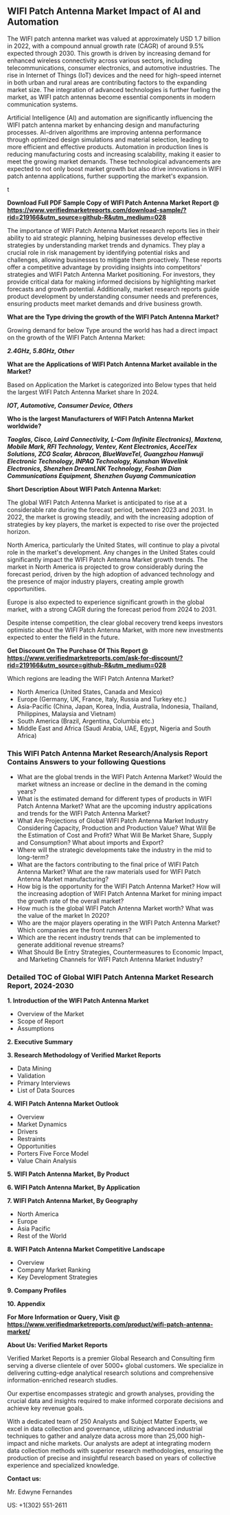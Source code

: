 <h2>WIFI Patch Antenna Market Impact of AI and Automation</h2><p>The WIFI patch antenna market was valued at approximately USD 1.7 billion in 2022, with a compound annual growth rate (CAGR) of around 9.5% expected through 2030. This growth is driven by increasing demand for enhanced wireless connectivity across various sectors, including telecommunications, consumer electronics, and automotive industries. The rise in Internet of Things (IoT) devices and the need for high-speed internet in both urban and rural areas are contributing factors to the expanding market size. The integration of advanced technologies is further fueling the market, as WIFI patch antennas become essential components in modern communication systems.</p><p>Artificial Intelligence (AI) and automation are significantly influencing the WIFI patch antenna market by enhancing design and manufacturing processes. AI-driven algorithms are improving antenna performance through optimized design simulations and material selection, leading to more efficient and effective products. Automation in production lines is reducing manufacturing costs and increasing scalability, making it easier to meet the growing market demands. These technological advancements are expected to not only boost market growth but also drive innovations in WIFI patch antenna applications, further supporting the market's expansion.</p>t</p><p id="" class=""><strong>Download Full PDF Sample Copy of WIFI Patch Antenna Market Report @ <a href="https://www.verifiedmarketreports.com/download-sample/?rid=219166&utm_source=github-R&utm_medium=028" target="_blank">https://www.verifiedmarketreports.com/download-sample/?rid=219166&utm_source=github-R&utm_medium=028</a></strong></p><p>The importance of&nbsp;WIFI Patch Antenna Market research reports lies in their ability to aid strategic planning, helping businesses develop effective strategies by understanding market trends and dynamics. They play a crucial role in risk management by identifying potential risks and challenges, allowing businesses to mitigate them proactively. These reports offer a competitive advantage by providing insights into competitors' strategies and WIFI Patch Antenna Market positioning. For investors, they provide critical data for making informed decisions by highlighting market forecasts and growth potential. Additionally, market research reports guide product development by understanding consumer needs and preferences, ensuring products meet market demands and drive business growth.</p><p><strong>What are the&nbsp;Type driving the growth of the WIFI Patch Antenna Market?</strong></p><p id="" class="">Growing demand for below Type around the world has had a direct impact on the growth of the WIFI Patch Antenna Market:</p><em><strong>2.4GHz, 5.8GHz, Other</strong></em></p><strong>What are the&nbsp;Applications&nbsp;of WIFI Patch Antenna Market available in the Market?</strong></p><p id="" class="">Based on Application the Market is categorized into Below types that held the largest WIFI Patch Antenna Market share In 2024.</p><em><strong>IOT, Automotive, Consumer Device, Others</strong></em></p><strong>Who is the largest Manufacturers of WIFI Patch Antenna Market worldwide?</strong></p><p><em><strong>Taoglas, Cisco, Laird Connectivity, L-Com (Infinite Electronics), Maxtena, Mobile Mark, RFI Technology, Ventev, Kent Electronics, AccelTex Solutions, ZCG Scalar, Abracon, BlueWaveTel, Guangzhou Hanwuji Electronic Technology, INPAQ Technology, Kunshan Wavelink Electronics, Shenzhen DreamLNK Technology, Foshan Dian Communications Equipment, Shenzhen Guyang Communication</strong></em></p><p id="" class=""><strong>Short Description About WIFI Patch Antenna Market:</strong></p><p>The global WIFI Patch Antenna Market is anticipated to rise at a considerable rate during the forecast period, between 2023 and 2031. In 2022, the market is growing steadily, and with the increasing adoption of strategies by key players, the market is expected to rise over the projected horizon.</p><p>North America, particularly the United States, will continue to play a pivotal role in the market's development. Any changes in the United States could significantly impact the WIFI Patch Antenna Market growth trends. The market in North America is projected to grow considerably during the forecast period, driven by the high adoption of advanced technology and the presence of major industry players, creating ample growth opportunities.</p><p>Europe is also expected to experience significant growth in the global market, with a strong CAGR during the forecast period from 2024 to 2031.</p><p>Despite intense competition, the clear global recovery trend keeps investors optimistic about the WIFI Patch Antenna Market, with more new investments expected to enter the field in the future.</p><p id="" class=""><strong>Get Discount On The Purchase Of This Report @ <a href="https://www.verifiedmarketreports.com/ask-for-discount/?rid=219166&utm_source=github-R&utm_medium=028" target="_blank">https://www.verifiedmarketreports.com/ask-for-discount/?rid=219166&utm_source=github-R&utm_medium=028</a></strong></p>Which regions are leading the WIFI Patch Antenna Market?</p><ul><li>North America (United States, Canada and Mexico)</li><li>Europe (Germany, UK, France, Italy, Russia and Turkey etc.)</li><li>Asia-Pacific (China, Japan, Korea, India, Australia, Indonesia, Thailand, Philippines, Malaysia and Vietnam)</li><li>South America (Brazil, Argentina, Columbia etc.)</li><li>Middle East and Africa (Saudi Arabia, UAE, Egypt, Nigeria and South Africa)</li></ul><h3 id="" class="">This WIFI Patch Antenna Market Research/Analysis Report Contains Answers to your following Questions</h3><ul><li>What are the global trends in the WIFI Patch Antenna Market? Would the market witness an increase or decline in the demand in the coming years?</li><li>What is the estimated demand for different types of products in WIFI Patch Antenna Market? What are the upcoming industry applications and trends for the WIFI Patch Antenna Market?</li><li>What Are Projections of Global WIFI Patch Antenna Market Industry Considering Capacity, Production and Production Value? What Will Be the Estimation of Cost and Profit? What Will Be Market Share, Supply and Consumption? What about imports and Export?</li><li>Where will the strategic developments take the industry in the mid to long-term?</li><li>What are the factors contributing to the final price of WIFI Patch Antenna Market? What are the raw materials used for WIFI Patch Antenna Market manufacturing?</li><li>How big is the opportunity for the WIFI Patch Antenna Market? How will the increasing adoption of WIFI Patch Antenna Market for mining impact the growth rate of the overall market?</li><li>How much is the global WIFI Patch Antenna Market worth? What was the value of the market In 2020?</li><li>Who are the major players operating in the WIFI Patch Antenna Market? Which companies are the front runners?</li><li>Which are the recent industry trends that can be implemented to generate additional revenue streams?</li><li>What Should Be Entry Strategies, Countermeasures to Economic Impact, and Marketing Channels for WIFI Patch Antenna Market Industry?</li></ul><h3 id="" class="">Detailed TOC of Global WIFI Patch Antenna Market Research Report, 2024-2030</h3><p id="" class=""><strong>1. Introduction of the WIFI Patch Antenna Market</strong></p><ul><li>Overview of the Market</li><li>Scope of Report</li><li>Assumptions</li></ul><p id="" class=""><strong>2. Executive Summary</strong></p><p id="" class=""><strong>3. Research Methodology of Verified Market Reports</strong></p><ul><li>Data Mining</li><li>Validation</li><li>Primary Interviews</li><li>List of Data Sources</li></ul><p id="" class=""><strong>4. WIFI Patch Antenna Market Outlook</strong></p><ul><li>Overview</li><li>Market Dynamics</li><li>Drivers</li><li>Restraints</li><li>Opportunities</li><li>Porters Five Force Model</li><li>Value Chain Analysis</li></ul><p id="" class=""><strong>5. WIFI Patch Antenna Market, By Product</strong></p><p id="" class=""><strong>6. WIFI Patch Antenna Market, By Application</strong></p><p id="" class=""><strong>7. WIFI Patch Antenna Market, By Geography</strong></p><ul><li>North America</li><li>Europe</li><li>Asia Pacific</li><li>Rest of the World</li></ul><p id="" class=""><strong>8. WIFI Patch Antenna Market Competitive Landscape</strong></p><ul><li>Overview</li><li>Company Market Ranking</li><li>Key Development Strategies</li></ul><p id="" class=""><strong>9. Company Profiles</strong></p><p id="" class=""><strong>10. Appendix</strong></p><p id="" class=""><strong>For More Information or Query, Visit @ <a href="https://www.verifiedmarketreports.com/product/wifi-patch-antenna-market/" target="_blank">https://www.verifiedmarketreports.com/product/wifi-patch-antenna-market/</a></strong></p><p id="" class=""><strong>About Us: Verified Market Reports</strong></p><p id="" class="">Verified Market Reports is a premier Global Research and Consulting firm serving a diverse clientele of over 5000+ global customers. We specialize in delivering cutting-edge analytical research solutions and comprehensive information-enriched research studies.</p><p id="" class="">Our expertise encompasses strategic and growth analyses, providing the crucial data and insights required to make informed corporate decisions and achieve key revenue goals.</p><p id="" class="">With a dedicated team of 250 Analysts and Subject Matter Experts, we excel in data collection and governance, utilizing advanced industrial techniques to gather and analyze data across more than 25,000 high-impact and niche markets. Our analysts are adept at integrating modern data collection methods with superior research methodologies, ensuring the production of precise and insightful research based on years of collective experience and specialized knowledge.</p><p id="" class=""><strong>Contact us:</strong></p><p id="" class="">Mr. Edwyne Fernandes</p><p id="" class="">US: +1(302) 551-2611</p>